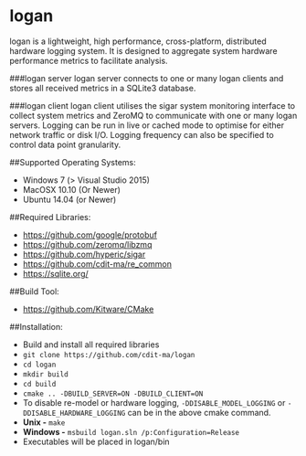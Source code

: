 # logan
logan is a lightweight, high performance, cross-platform, distributed hardware logging system. It is designed to aggregate system hardware performance metrics to facilitate analysis.

###logan server
logan server connects to one or many logan clients and stores all received metrics in a SQLite3 database.

###logan client
logan client utilises the sigar system monitoring interface to collect system metrics and ZeroMQ to communicate with one or many logan servers. Logging can be run in live or cached mode to optimise for either network traffic or disk I/O. Logging frequency can also be specified to control data point granularity.

##Supported Operating Systems:
* Windows 7 (> Visual Studio 2015)
* MacOSX 10.10 (Or Newer)
* Ubuntu 14.04 (or Newer)

##Required Libraries:
* https://github.com/google/protobuf
* https://github.com/zeromq/libzmq
* https://github.com/hyperic/sigar
* https://github.com/cdit-ma/re_common
* https://sqlite.org/

##Build Tool:
* https://github.com/Kitware/CMake

##Installation:
* Build and install all required libraries
* ``git clone https://github.com/cdit-ma/logan``
* ``cd logan``
* ``mkdir build``
* ``cd build``
* ``cmake .. -DBUILD_SERVER=ON -DBUILD_CLIENT=ON``
* To disable re-model or hardware logging, ``-DDISABLE_MODEL_LOGGING`` or ``-DDISABLE_HARDWARE_LOGGING`` can be in the above cmake command.
* **Unix -** ``make``
* **Windows -** ``msbuild logan.sln /p:Configuration=Release``
* Executables will be placed in logan/bin
